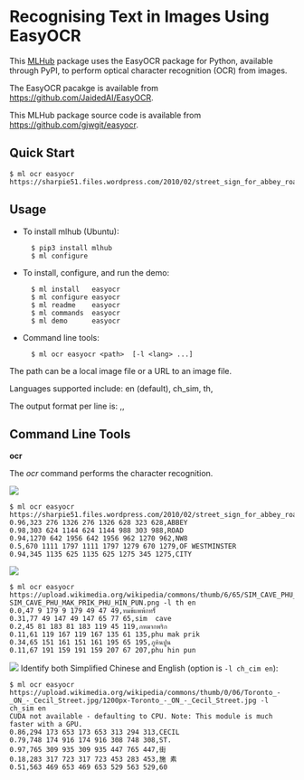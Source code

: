 # Recognising Text in Images Using EasyOCR

This [MLHub](https://mlhub.ai) package uses the EasyOCR package for
Python, available through PyPI, to perform optical character
recognition (OCR) from images.

The EasyOCR pacakge is available from
<https://github.com/JaidedAI/EasyOCR>.

This MLHub package source code is available from
<https://github.com/gjwgit/easyocr>.


## Quick Start

```console
$ ml ocr easyocr https://sharpie51.files.wordpress.com/2010/02/street_sign_for_abbey_road_in_westminster_london_england_img_1461.jpg
```

## Usage

- To install mlhub (Ubuntu):

		$ pip3 install mlhub
		$ ml configure

- To install, configure, and run the demo:

		$ ml install   easyocr
		$ ml configure easyocr
		$ ml readme    easyocr
		$ ml commands  easyocr
		$ ml demo      easyocr
		
- Command line tools:

	    $ ml ocr easyocr <path>  [-l <lang> ...]

The path can be a local image file or a URL to an image file.

Languages supported include: 
en (default), ch_sim, th, 

The output format per line is: <certainty>,<bounding box>,<text>

## Command Line Tools

**ocr**

The *ocr* command performs the character recognition.

![](https://sharpie51.files.wordpress.com/2010/02/street_sign_for_abbey_road_in_westminster_london_england_img_1461.jpg)
```console
$ ml ocr easyocr https://sharpie51.files.wordpress.com/2010/02/street_sign_for_abbey_road_in_westminster_london_england_img_1461.jpg
0.96,323 276 1326 276 1326 628 323 628,ABBEY
0.98,303 624 1144 624 1144 988 303 988,ROAD
0.94,1270 642 1956 642 1956 962 1270 962,NW8
0.5,670 1111 1797 1111 1797 1279 670 1279,OF WESTMINSTER
0.94,345 1135 625 1135 625 1275 345 1275,CITY
```

![](https://upload.wikimedia.org/wikipedia/commons/thumb/6/65/SIM_CAVE_PHU_MAK_PRIK_PHU_HIN_PUN.png/220px-SIM_CAVE_PHU_MAK_PRIK_PHU_HIN_PUN.png)
```console
$ ml ocr easyocr https://upload.wikimedia.org/wikipedia/commons/thumb/6/65/SIM_CAVE_PHU_MAK_PRIK_PHU_HIN_PUN.png/220px-SIM_CAVE_PHU_MAK_PRIK_PHU_HIN_PUN.png -l th en
0.0,47 9 179 9 179 49 47 49,ทมข้แพพ้กทร็์
0.31,77 49 147 49 147 65 77 65,sim  cave
0.2,45 81 183 81 183 119 45 119,ภหมากพริก
0.11,61 119 167 119 167 135 61 135,phu mak prik
0.34,65 151 161 151 161 195 65 195,ภูหินปูน
0.11,67 191 159 191 159 207 67 207,phu hin pun
```

![](https://upload.wikimedia.org/wikipedia/commons/thumb/0/06/Toronto_-_ON_-_Cecil_Street.jpg/1200px-Toronto_-_ON_-_Cecil_Street.jpg)
Identify both Simplified Chinese and English (option is `-l ch_cim en`):
```console
$ ml ocr easyocr https://upload.wikimedia.org/wikipedia/commons/thumb/0/06/Toronto_-_ON_-_Cecil_Street.jpg/1200px-Toronto_-_ON_-_Cecil_Street.jpg -l ch_sim en
CUDA not available - defaulting to CPU. Note: This module is much faster with a GPU.
0.86,294 173 653 173 653 313 294 313,CECIL
0.79,748 174 916 174 916 308 748 308,ST.
0.97,765 309 935 309 935 447 765 447,街
0.18,283 317 723 317 723 453 283 453,施 素
0.51,563 469 653 469 653 529 563 529,60
```
